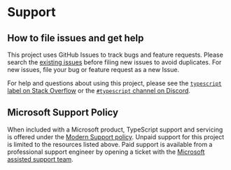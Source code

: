 # Support

## How to file issues and get help

This project uses GitHub Issues to track bugs and feature requests. Please search the [existing issues](https://github.com/microsoft/TypeScript/issues) before filing new issues to avoid duplicates. For new issues, file your bug or feature request as a new Issue.

For help and questions about using this project, please see the [`typescript` label on Stack Overflow](https://stackoverflow.com/questions/tagged/typescript) or the [`#typescript` channel on Discord](https://discord.com/invite/typescript).

## Microsoft Support Policy

When included with a Microsoft product, TypeScript support and servicing is offered under the [Modern Support policy](https://learn.microsoft.com/lifecycle/policies/modern). Unpaid support for this project is limited to the resources listed above. Paid support is available from a professional support engineer by opening a ticket with the [Microsoft assisted support team](https://support.serviceshub.microsoft.com/supportforbusiness/onboarding).
